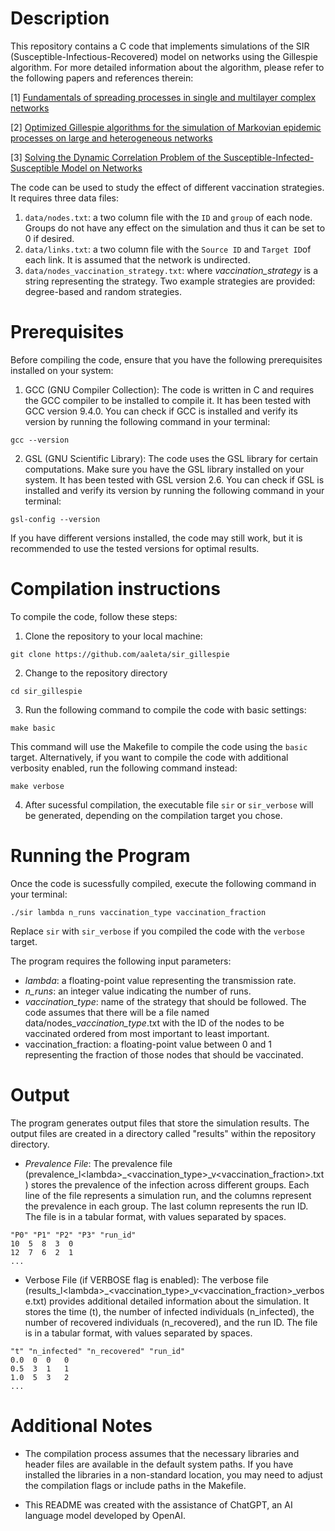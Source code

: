 # Description

This repository contains a C code that implements simulations of the SIR (Susceptible-Infectious-Recovered) model on networks using the Gillespie algorithm. For more detailed information about the algorithm, please refer to the following papers and references therein:

[1] [Fundamentals of spreading processes in single and multilayer complex networks](https://doi.org/10.1016/j.physrep.2018.06.007)

[2] [Optimized Gillespie algorithms for the simulation of Markovian epidemic processes on large and heterogeneous networks](https://doi.org/10.1016/j.cpc.2017.06.007)

[3] [Solving the Dynamic Correlation Problem of the Susceptible-Infected-Susceptible Model on Networks](https://doi.org/10.1103/PhysRevLett.116.258301)

The code can be used to study the effect of different vaccination strategies. It requires three data files:

1. `data/nodes.txt`: a two column file with the `ID` and `group` of each node. Groups do not have any effect on the simulation and thus it can be set to 0 if desired.
2. `data/links.txt`: a two column file with the `Source ID` and `Target ID`of each link. It is assumed that the network is undirected.
3. `data/nodes_vaccination_strategy.txt`: where *vaccination_strategy* is a string representing the strategy. Two example strategies are provided: degree-based and random strategies.

# Prerequisites

Before compiling the code, ensure that you have the following prerequisites installed on your system:

1. GCC (GNU Compiler Collection): The code is written in C and requires the GCC compiler to be installed to compile it. It has been tested with GCC version 9.4.0. You can check if GCC is installed and verify its version by running the following command in your terminal:

```
gcc --version
```

2. GSL (GNU Scientific Library): The code uses the GSL library for certain computations. Make sure you have the GSL library installed on your system. It has been tested with GSL version 2.6. You can check if GSL is installed and verify its version by running the following command in your terminal:

```
gsl-config --version
```

If you have different versions installed, the code may still work, but it is recommended to use the tested versions for optimal results.

# Compilation instructions

To compile the code, follow these steps:

1. Clone the repository to your local machine:

```
git clone https://github.com/aaleta/sir_gillespie
```

2. Change to the repository directory

```
cd sir_gillespie
```

3. Run the following command to compile the code with basic settings:

```
make basic
```

This command will use the Makefile to compile the code using the `basic` target. Alternatively, if you want to compile the code with additional verbosity enabled, run the following command instead:

```
make verbose
```

4. After sucessful compilation, the executable file `sir` or `sir_verbose` will be generated, depending on the compilation target you chose.

# Running the Program

Once the code is sucessfully compiled, execute the following command in your terminal:

```
./sir lambda n_runs vaccination_type vaccination_fraction
```

Replace `sir` with `sir_verbose` if you compiled the code with the `verbose` target.

The program requires the following input parameters:

- *lambda*: a floating-point value representing the transmission rate.
- *n_runs*: an integer value indicating the number of runs.
- *vaccination_type*: name of the strategy that should be followed. The code assumes that there will be a file named data/nodes_*vaccination_type*.txt with the ID of the nodes to be vaccinated ordered from most important to least important.
- vaccination_fraction: a floating-point value between 0 and 1 representing the fraction of those nodes that should be vaccinated.

# Output

The program generates output files that store the simulation results. The output files are created in a directory called "results" within the repository directory.

- *Prevalence File*: The prevalence file (prevalence_l\<lambda>_<vaccination_type>_v<vaccination_fraction>.txt) stores the prevalence of the infection across different groups. Each line of the file represents a simulation run, and the columns represent the prevalence in each group. The last column represents the run ID. The file is in a tabular format, with values separated by spaces.

```
"P0" "P1" "P2" "P3" "run_id"
10  5  8  3  0
12  7  6  2  1
...
```

- Verbose File (if VERBOSE flag is enabled): The verbose file (results_l\<lambda>_<vaccination_type>_v<vaccination_fraction>_verbose.txt) provides additional detailed information about the simulation. It stores the time (t), the number of infected individuals (n_infected), the number of recovered individuals (n_recovered), and the run ID. The file is in a tabular format, with values separated by spaces.

```
"t" "n_infected" "n_recovered" "run_id"
0.0  0  0   0
0.5  3  1   1
1.0  5  3   2
...
```

# Additional Notes

- The compilation process assumes that the necessary libraries and header files are available in the default system paths. If you have installed the libraries in a non-standard location, you may need to adjust the compilation flags or include paths in the Makefile.

- This README was created with the assistance of ChatGPT, an AI language model developed by OpenAI.

